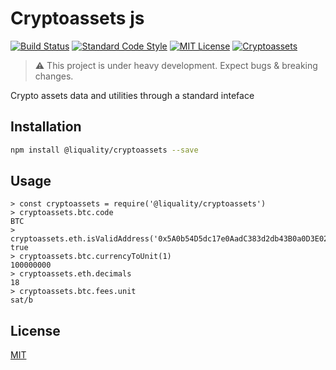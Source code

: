 # Cryptoassets js

[![Build Status](https://travis-ci.com/liquality/cryptoassets.svg?branch=master)](https://travis-ci.com/liquality/cryptoassets)
[![Standard Code Style](https://img.shields.io/badge/codestyle-standard-brightgreen.svg)](https://github.com/standard/standard)
[![MIT License](https://img.shields.io/badge/license-MIT-brightgreen.svg)](./LICENSE.md)
[![Cryptoassets](https://img.shields.io/npm/dt/@liquality/cryptoassets.svg)](https://npmjs.com/package/@liquality/crpytoassets)

> :warning: This project is under heavy development. Expect bugs & breaking changes.

Crypto assets data and utilities through a standard inteface

## Installation

```bash
npm install @liquality/cryptoassets --save
```

## Usage

```
> const cryptoassets = require('@liquality/cryptoassets')
> cryptoassets.btc.code
BTC
> cryptoassets.eth.isValidAddress('0x5A0b54D5dc17e0AadC383d2db43B0a0D3E029c4c)
true
> cryptoassets.btc.currencyToUnit(1)
100000000
> cryptoassets.eth.decimals
18
> cryptoassets.btc.fees.unit
sat/b

```

## License

[MIT](./LICENSE.md)
